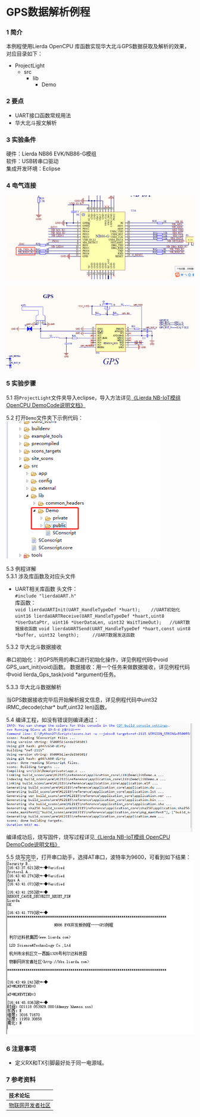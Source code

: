 # GPS数据解析例程

### 1 简介

本例程使用Lierda OpenCPU 库函数实现华大北斗GPS数据获取及解析的效果，对应目录如下：

- ProjectLight
  - src
    - lib
      - Demo

### 2 要点

- UART接口函数常规用法
- 华大北斗报文解析

### 3 实验条件

硬件：Lierda NB86 EVK/NB86-G模组  
软件：USB转串口驱动  
集成开发环境：Eclipse  

### 4 电气连接
![HDC1000传感器连接示意图](../../Picture/GPS1.png)

![HDC1000传感器连接示意图](../../Picture/GPS2.png)
### 5 实验步骤
5.1 将`ProjectLight`文件夹导入eclipse，导入方法详见[《Lierda NB-IoT模组 OpenCPU DemoCode说明文档》
](../../Doc/基本资料/Lierda_NB-IoT模组OpenCPU_DEMO说明文档V1.8_190403.pdf)

5.2 打开`Demo`文件夹下示例代码：  
![示例代码](../../Picture/光感示例代码1.png)

5.3 例程详解  
5.3.1 涉及库函数及对应头文件  
- UART相关库函数 
头文件：  
`#include "lierdaUART.h"`  
库函数：  
`void lierdaUARTInit(UART_HandleTypeDef *huart);	//UART初始化`
`uint16 lierdaUARTReceive(UART_HandleTypeDef *huart,uint8 *UserDataPtr, uint16 *UserDataLen, uint32 WaitTimeOut);	//UART数据接收函数`
`void lierdaUARTSend(UART_HandleTypeDef *huart,const uint8 *buffer, uint32 length); 	//UART数据发送函数`


5.3.2 华大北斗数据接收

串口初始化：对GPS所用的串口进行初始化操作，详见例程代码中void GPS_uart_init(void)函数。
数据接收：用一个任务来做数据接收，详见例程代码中void lierda_Gps_task(void *argument)任务。

5.3.3 华大北斗数据解析

当GPS数据接收完毕后开始解析报文信息，详见例程代码中uint32 iRMC_decode(char* buff,uint32 len)函数。

5.4  编译工程，如没有错误则编译通过：  
![编译结果](../../Picture/编译结果.jpg)  
编译成功后，烧写固件，烧写过程详见[《Lierda NB-IoT模组 OpenCPU DemoCode说明文档》
](../../Doc/基本资料/Lierda_NB-IoT模组OpenCPU_DEMO说明文档V1.8_190403.pdf)

5.5 烧写完毕，打开串口助手，选择AT串口，波特率为9600，可看到如下结果：  
![结果展示](../../Picture/GPS结果展示.png)

### 6 注意事项

- 定义RX和TX引脚最好处于同一电源域。


### 7 参考资料

| 技术论坛 |
| :----------- |
| [物联网开发者社区](http://bbs.lierda.com) |